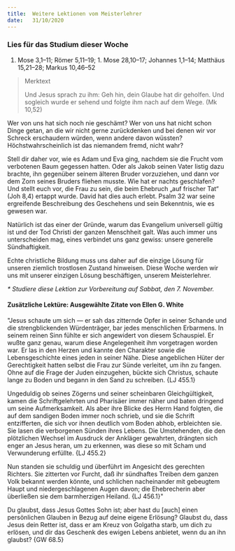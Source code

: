 ```yaml
---
title:  Weitere Lektionen vom Meisterlehrer
date:   31/10/2020
---
```


### Lies für das Studium dieser Woche
1. Mose 3,1–11; Römer 5,11–19; 1. Mose 28,10–17; Johannes 1,1–14; Matthäus 15,21–28; Markus 10,46–52

> <p>Merktext</p>
> Und Jesus sprach zu ihm: Geh hin, dein Glaube hat dir geholfen. Und sogleich wurde er sehend und folgte ihm nach auf dem Wege. (Mk 10,52)

Wer von uns hat sich noch nie geschämt? Wer von uns hat nicht schon Dinge getan, an die wir nicht gerne zurückdenken und bei denen wir vor Schreck erschaudern würden, wenn andere davon wüssten? Höchstwahrscheinlich ist das niemandem fremd, nicht wahr?

Stell dir daher vor, wie es Adam und Eva ging, nachdem sie die Frucht vom verbotenen Baum gegessen hatten. Oder als Jakob seinen Vater listig dazu brachte, ihn gegenüber seinem älteren Bruder vorzuziehen, und dann vor dem Zorn seines Bruders fliehen musste. Wie hat er nachts geschlafen? Und stellt euch vor, die Frau zu sein, die beim Ehebruch „auf frischer Tat“ (Joh 8,4) ertappt wurde. David hat dies auch erlebt. Psalm 32 war seine ergreifende Beschreibung des Geschehens und sein Bekenntnis, wie es gewesen war.

Natürlich ist das einer der Gründe, warum das Evangelium universell gültig ist und der Tod Christi der ganzen Menschheit galt. Was auch immer uns unterscheiden mag, eines verbindet uns ganz gewiss: unsere generelle Sündhaftigkeit.

Echte christliche Bildung muss uns daher auf die einzige Lösung für unseren ziemlich trostlosen Zustand hinweisen. Diese Woche werden wir uns mit unserer einzigen Lösung beschäftigen, unserem Meisterlehrer.

_* Studiere diese Lektion zur Vorbereitung auf Sabbat, den 7. November._

#### Zusätzliche Lektüre: Ausgewählte Zitate von Ellen G. White

"Jesus schaute um sich — er sah das zitternde Opfer in seiner Schande und die strengblickenden Würdenträger, bar jedes menschlichen Erbarmens. In seinem reinen Sinn fühlte er sich angewidert von diesem Schauspiel. Er wußte ganz genau, warum diese Angelegenheit ihm vorgetragen worden war. Er las in den Herzen und kannte den Charakter sowie die Lebensgeschichte eines jeden in seiner Nähe. Diese angeblichen Hüter der Gerechtigkeit hatten selbst die Frau zur Sünde verleitet, um ihn zu fangen. Ohne auf die Frage der Juden einzugehen, bückte sich Christus, schaute lange zu Boden und begann in den Sand zu schreiben. {LJ 455.1}

Ungeduldig ob seines Zögerns und seiner scheinbaren Gleichgültigkeit, kamen die Schriftgelehrten und Pharisäer immer näher und baten dringend um seine Aufmerksamkeit. Als aber ihre Blicke des Herrn Hand folgten, die auf dem sandigen Boden immer noch schrieb, und sie die Schrift entzifferten, die sich vor ihnen deutlich vom Boden abhob, erbleichten sie. Sie lasen die verborgenen Sünden ihres Lebens. Die Umstehenden, die den plötzlichen Wechsel im Ausdruck der Ankläger gewahrten, drängten sich enger an Jesus heran, um zu erkennen, was diese so mit Scham und Verwunderung erfüllte. {LJ 455.2}

Nun standen sie schuldig und überführt im Angesicht des gerechten Richters. Sie zitterten vor Furcht, daß ihr sündhaftes Treiben dem ganzen Volk bekannt werden könnte, und schlichen nacheinander mit gebeugtem Haupt und niedergeschlagenen Augen davon; die Ehebrecherin aber überließen sie dem barmherzigen Heiland. {LJ 456.1}"

Du glaubst, dass Jesus Gottes Sohn ist; aber hast du [auch] einen persönlichen Glauben in Bezug auf deine eigene Erlösung? Glaubst du, dass Jesus dein Retter ist, dass er am Kreuz von Golgatha starb, um dich zu erlösen, und dir das Geschenk des ewigen Lebens anbietet, wenn du an ihn glaubst? {GW 68.5}